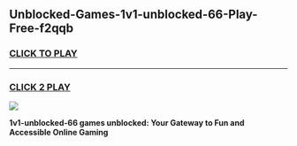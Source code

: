 
## Unblocked-Games-1v1-unblocked-66-Play-Free-f2qqb
<h3>
<a href="https://premium76.site?title=1v1-unblocked-66&ref=23A">CLICK TO PLAY</a></h3>
<hr>

<h3>
<a href="https://premium76.site?title=1v1-unblocked-66&ref=23A">CLICK 2 PLAY</a>
  
</h3>

<a href="https://premium76.site?title=1v1-unblocked-66&ref=23A"><img src="https://clearcache.store/games.png"></a>


**1v1-unblocked-66 games unblocked: Your Gateway to Fun and Accessible Online Gaming**
